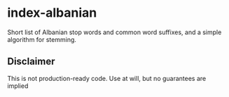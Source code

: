 # index-albanian
Short list of Albanian stop words and common word suffixes, and a simple algorithm for stemming.

## Disclaimer
This is not production-ready code. Use at will, but no guarantees are implied

